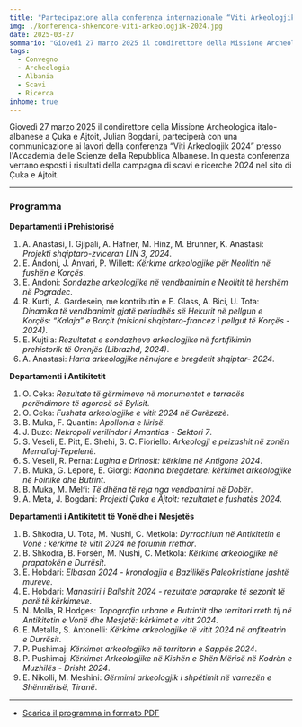 ```yaml
---
title: "Partecipazione alla conferenza internazionale “Viti Arkeologjik 2024”"
img: ./konferenca-shkencore-viti-arkeologjik-2024.jpg
date: 2025-03-27
sommario: "Giovedì 27 marzo 2025 il condirettore della Missione Archeologica italo-albanese a Çuka e Ajtoit parteciperà con una communicazione ai lavori della conferenza “Viti Arkeologjik 2024” presso l'Accademia delle Scienze della Repubblica Albanese"
tags:
  - Convegno
  - Archeologia
  - Albania
  - Scavi
  - Ricerca
inhome: true
---
```


Giovedì 27 marzo 2025 il condirettore della Missione Archeologica italo-albanese a Çuka e Ajtoit, Julian Bogdani, parteciperà con una communicazione ai lavori della conferenza “Viti Arkeologjik 2024” presso l'Accademia delle Scienze della Repubblica Albanese. In questa conferenza verrano esposti i risultati della campagna di scavi e ricerche 2024 nel sito di Çuka e Ajtoit.

---


### Programma

**Departamenti i Prehistorisë**
1. A. Anastasi, I. Gjipali, A. Hafner, M. Hinz, M. Brunner, K. Anastasi: _Projekti shqiptaro-zviceran LIN 3, 2024_.
1. E. Andoni, J. Anvari, P. Willett: _Kërkime arkeologjike për Neolitin në fushën e Korçës_.
1. E. Andoni: _Sondazhe arkeologjike në vendbanimin e Neolitit të hershëm në Pogradec_.
1. R. Kurti, A. Gardesein, me kontributin e E. Glass, A. Bici, U. Tota: _Dinamika të vendbanimit gjatë periudhës së Hekurit në pellgun e Korçës: “Kalaja” e Barçit (misioni shqiptaro-francez i pellgut të Korçës - 2024)_.
1. E. Kujtila: _Rezultatet e sondazheve arkeologjike në fortifikimin prehistorik të Orenjës (Librazhd, 2024)_.
1. A. Anastasi: _Harta arkeologjike nënujore e bregdetit shqiptar- 2024_.

**Departamenti i Antikitetit**
1. O. Ceka: _Rezultate të gërmimeve në monumentet e tarracës perëndimore të agorasë së Bylisit_.
1. O. Ceka: _Fushata arkeologjike e vitit 2024 në Gurëzezë_.
1. B. Muka, F. Quantin: _Apollonia e Ilirisë_.
1. J. Buzo: _Nekropoli verilindor i Amantias - Sektori 7_.
1. S. Veseli, E. Pitt, E. Shehi, S. C. Fioriello: _Arkeologji e peizashit në zonën Memaliaj-Tepelenë_.
1. S. Veseli, R. Perna: _Lugina e Drinosit: kërkime në Antigone 2024_.
1. B. Muka, G. Lepore, E. Giorgi: _Kaonina bregdetare: kërkimet arkeologjike në Foinike dhe Butrint_.
1. B. Muka, M. Melfi: _Të dhëna të reja nga vendbanimi në Dobër_.
1. A. Meta, J. Bogdani: _Projekti Çuka e Ajtoit: rezultatet e fushatës 2024_.

**Departamenti i Antikitetit të Vonë dhe i Mesjetës**
1. B. Shkodra, U. Tota, M. Nushi, C. Metkola: _Dyrrachium në Antikitetin e Vonë : kërkime të vitit 2024 në forumin rrethor_.
1. B. Shkodra, B. Forsén, M. Nushi, C. Metkola: _Kërkime arkeologjike në prapatokën e Durrësit_.
1. E. Hobdari: _Elbasan 2024 - kronologjia e Bazilikës Paleokristiane jashtë mureve_.
1. E. Hobdari: _Manastiri i Ballshit 2024 - rezultate paraprake të sezonit të parë të kërkimeve_.
1. N. Molla, R.Hodges: _Topografia urbane e Butrintit dhe territori rreth tij në Antikitetin e Vonë dhe Mesjetë: kërkimet e vitit 2024_.
1. E. Metalla, S. Antonelli: _Kërkime arkeologjike të vitit 2024 në anfiteatrin e Durrësit_.
1. P. Pushimaj: _Kërkimet arkeologjike në territorin e Sappës 2024_.
1. P. Pushimaj: _Kërkimet Arkeologjike në Kishën e Shën Mërisë në Kodrën e Muzhilës - Drisht 2024_.
1. E. Nikolli, M. Meshini: _Gërmimi arkeologjik i shpëtimit në varrezën e Shënmërisë, Tiranë_.

---

- [Scarica il programma in formato PDF](./konferenca-shkencore-viti-arkeologjik-2024-programme.pdf)